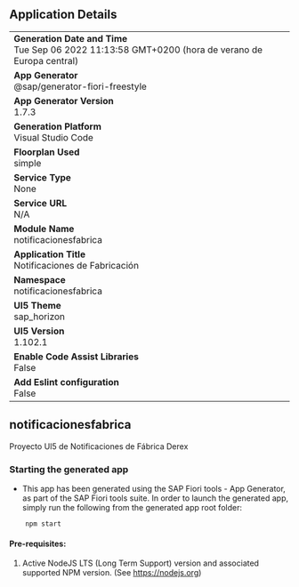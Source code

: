 ## Application Details
|               |
| ------------- |
|**Generation Date and Time**<br>Tue Sep 06 2022 11:13:58 GMT+0200 (hora de verano de Europa central)|
|**App Generator**<br>@sap/generator-fiori-freestyle|
|**App Generator Version**<br>1.7.3|
|**Generation Platform**<br>Visual Studio Code|
|**Floorplan Used**<br>simple|
|**Service Type**<br>None|
|**Service URL**<br>N/A
|**Module Name**<br>notificacionesfabrica|
|**Application Title**<br>Notificaciones de Fabricación|
|**Namespace**<br>notificacionesfabrica|
|**UI5 Theme**<br>sap_horizon|
|**UI5 Version**<br>1.102.1|
|**Enable Code Assist Libraries**<br>False|
|**Add Eslint configuration**<br>False|

## notificacionesfabrica

Proyecto UI5 de Notificaciones de Fábrica Derex

### Starting the generated app

-   This app has been generated using the SAP Fiori tools - App Generator, as part of the SAP Fiori tools suite.  In order to launch the generated app, simply run the following from the generated app root folder:

```
    npm start
```

#### Pre-requisites:

1. Active NodeJS LTS (Long Term Support) version and associated supported NPM version.  (See https://nodejs.org)


